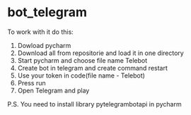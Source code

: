 # bot_telegram
To work with it do this:
1. Dowload pycharm
2. Download all from repositorie and load it in one directory
3. Start pycharm and choose file name Telebot
4. Create bot in telegram and create command restart
5. Use your token in code(file name - Telebot)
6. Press run
7. Open Telegram and play

P.S. You need to install library pytelegrambotapi in pycharm
